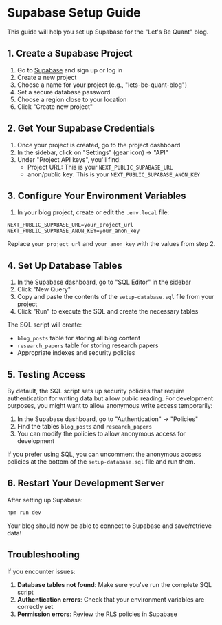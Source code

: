# Supabase Setup Guide

This guide will help you set up Supabase for the "Let's Be Quant" blog.

## 1. Create a Supabase Project

1. Go to [Supabase](https://supabase.com) and sign up or log in
2. Create a new project
3. Choose a name for your project (e.g., "lets-be-quant-blog")
4. Set a secure database password
5. Choose a region close to your location
6. Click "Create new project"

## 2. Get Your Supabase Credentials

1. Once your project is created, go to the project dashboard
2. In the sidebar, click on "Settings" (gear icon) -> "API"
3. Under "Project API keys", you'll find:
   - Project URL: This is your `NEXT_PUBLIC_SUPABASE_URL`
   - anon/public key: This is your `NEXT_PUBLIC_SUPABASE_ANON_KEY`

## 3. Configure Your Environment Variables

1. In your blog project, create or edit the `.env.local` file:

```
NEXT_PUBLIC_SUPABASE_URL=your_project_url
NEXT_PUBLIC_SUPABASE_ANON_KEY=your_anon_key
```

Replace `your_project_url` and `your_anon_key` with the values from step 2.

## 4. Set Up Database Tables

1. In the Supabase dashboard, go to "SQL Editor" in the sidebar
2. Click "New Query"
3. Copy and paste the contents of the `setup-database.sql` file from your project
4. Click "Run" to execute the SQL and create the necessary tables

The SQL script will create:

- `blog_posts` table for storing all blog content
- `research_papers` table for storing research papers
- Appropriate indexes and security policies

## 5. Testing Access

By default, the SQL script sets up security policies that require authentication for writing data but allow public reading. For development purposes, you might want to allow anonymous write access temporarily:

1. In the Supabase dashboard, go to "Authentication" -> "Policies"
2. Find the tables `blog_posts` and `research_papers`
3. You can modify the policies to allow anonymous access for development

If you prefer using SQL, you can uncomment the anonymous access policies at the bottom of the `setup-database.sql` file and run them.

## 6. Restart Your Development Server

After setting up Supabase:

```bash
npm run dev
```

Your blog should now be able to connect to Supabase and save/retrieve data!

## Troubleshooting

If you encounter issues:

1. **Database tables not found**: Make sure you've run the complete SQL script
2. **Authentication errors**: Check that your environment variables are correctly set
3. **Permission errors**: Review the RLS policies in Supabase
